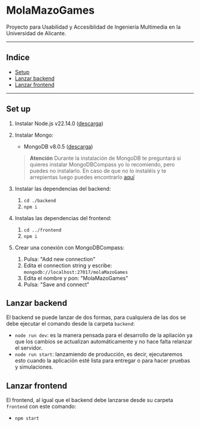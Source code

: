 # MolaMazoGames
Proyecto para Usabilidad y Accesiblidad de Ingeniería Multimedia en la Universidad de Alicante.

---
## Indice
- [Setup](#set-up)
- [Lanzar backend](#lanzar-backend)
- [Lanzar frontend](#lanzar-frontend)
---
## Set up

1. Instalar Node.js v22.14.0 ([descarga](https://nodejs.org/en/download))
2. Instalar Mongo:
    - MongoDB v8.0.5 ([descarga](https://www.mongodb.com/try/download/community))

    > **Atención**
    > Durante la instalación de MongoDB te preguntará si quieres instalar MongoDBCompass
    > yo lo recomiendo, pero puedes no instalarlo.
    > En caso de que no lo instaléis y te arrepientas luego puedes encontrarlo [aquí](https://www.mongodb.com/try/download/compass)

2. Instalar las dependencias del backend:
    1. `cd ./backend`
    2. `npm i`
3. Instalas las dependencias del frontend:
    1. `cd ../frontend`
    2. `npm i`
4. Crear una conexión con MongoDBCompass:
    1. Pulsa: "Add new connection"
    2. Edita el connection string y escribe: `mongodb://localhost:27017/molaMazoGames`
    3. Edita el nombre y pon: "MolaMazoGames"
    4. Pulsa: "Save and connect"

## Lanzar backend

El backend se puede lanzar de dos formas, para cualquiera de las dos se debe ejecutar el comando desde la carpeta `backend`:
- `node run dev`: es la manera pensada para el desarrollo de la apliación ya que los cambios se actualizan automáticamente y no hace falta relanzar el servidor.
- `node run start`: lanzamiendo de producción, es decir, ejecutaremos esto cuando la aplicación esté lista para entregar o para hacer pruebas y simulaciones.

## Lanzar frontend

El frontend, al igual que el backend debe lanzarse desde su carpeta ``frontend`` con este comando:
- `npm start`

